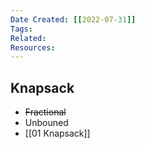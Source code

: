 ```yaml
---
Date Created: [[2022-07-31]]
Tags: 
Related: 
Resources: 
---
```


## Knapsack
- ~~Fractional~~ 
-  Unbouned
- [[01 Knapsack]]

